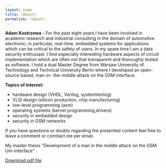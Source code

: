 ```yaml
---
layout: page
title: (About)
permalink: /about/
---
```


**Adam Kostrzewa** - For the past eight years I have been involved in academic research and industrial consulting in the domain of automotive electronic; in particular, real-time, embedded systems for applications which can be critical to the safety of users. In my spare time I am a data security enthusiast. I find especially interesting hardware aspects of circuit implementation which are often not that transparent and thoroughly tested as software. I hold a dual Master Degree from Warsaw University of Technology and Technical University Berlin where I developed an open-source based, man-in- the-middle attack on the GSM interface.

**Topics of interest:**

* hardware design (VHDL, Verilog, systemVerilog)
* VLSI design (silicon production, chip manufacturing)
* low-level programming (asm)
* operating systems (kernel programming,drivers)
* security in embedded design
* security in GSM networks

If you have questions or doubts regarding the presented content feel free to leave a comment or conntact me per email.

My master thesis "Development of a man in the middle attack
on the GSM Um-Interface" : 

[Download pdf file](/download/kostrzewa2011development.pdf) 
